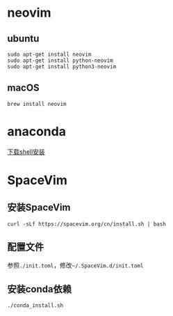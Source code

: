 
# neovim

## ubuntu 

```
sudo apt-get install neovim
sudo apt-get install python-neovim
sudo apt-get install python3-neovim
```
## macOS

```
brew install neovim
```
# anaconda

[下载shell安装](https://www.anaconda.com/distribution/)

# SpaceVim

## 安装SpaceVim

```
curl -sLf https://spacevim.org/cn/install.sh | bash
```
## 配置文件

参照`./init.toml`，修改`~/.SpaceVim.d/init.toml`

## 安装conda依赖

```
./conda_install.sh
```

